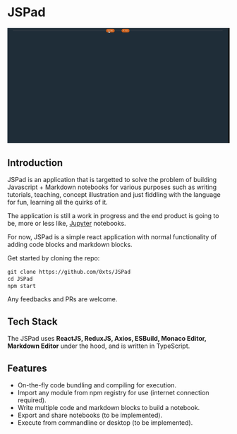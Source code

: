 # JSPad

![](https://github.com/0xts/JSPad/raw/master/screenshots/jspad.gif)

## Introduction
JSPad is an application that is targetted to solve the problem of building Javascript + Markdown notebooks for various purposes such as writing tutorials, teaching, concept illustration and just fiddling with the language for fun, learning all the quirks of it.

The application is still a work in progress and the end product is going to be, more or less like, [Jupyter](https://jupyter.org/) notebooks.

For now, JSPad is a simple react application with normal functionality of adding code blocks and markdown blocks.

Get started by cloning the repo: 

```
git clone https://github.com/0xts/JSPad
cd JSPad
npm start
```
Any feedbacks and PRs are welcome.

## Tech Stack
The JSPad uses __ReactJS, ReduxJS, Axios, ESBuild, Monaco Editor, Markdown Editor__ under the hood, and is written in TypeScript.

## Features

* On-the-fly code bundling and compiling for execution.
* Import any module from npm registry for use (internet connection required).
* Write multiple code and markdown blocks to build a notebook.
* Export and share notebooks (to be implemented).
* Execute from commandline or desktop (to be implemented).
